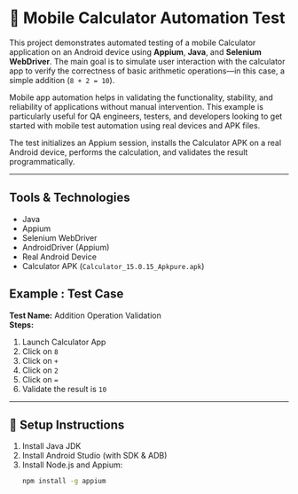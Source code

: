 # 📱 Mobile Calculator Automation Test

This project demonstrates automated testing of a mobile Calculator application on an Android device using **Appium**, **Java**, and **Selenium WebDriver**. 
The main goal is to simulate user interaction with the calculator app to verify the correctness of basic arithmetic operations—in this case, a simple addition (`8 + 2 = 10`). 

Mobile app automation helps in validating the functionality, stability, and reliability of applications without manual intervention. 
This example is particularly useful for QA engineers, testers, and developers looking to get started with mobile test automation using real devices and APK files.

The test initializes an Appium session, installs the Calculator APK on a real Android device, performs the calculation, and validates the result programmatically.

---

## Tools & Technologies

- Java
- Appium
- Selenium WebDriver
- AndroidDriver (Appium)
- Real Android Device
- Calculator APK (`Calculator_15.0.15_Apkpure.apk`)


## Example : Test Case 

**Test Name:** Addition Operation Validation  
**Steps:**
1. Launch Calculator App
2. Click on `8`
3. Click on `+`
4. Click on `2`
5. Click on `=`
6. Validate the result is `10`

---

## 🔧 Setup Instructions

1. Install Java JDK
2. Install Android Studio (with SDK & ADB)
3. Install Node.js and Appium:
   ```bash
   npm install -g appium

